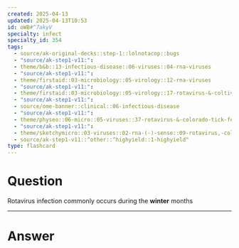 ```yaml
---
created: 2025-04-13
updated: 2025-04-13T10:53
id: oWB#^7akyV
specialty: infect
specialty_id: 354
tags:
  - source/ak-original-decks::step-1::lolnotacop::bugs
  - "source/ak-step1-v11:": 
  - theme/b&b::13-infectious-disease::06-viruses::04-rna-viruses
  - "source/ak-step1-v11:": 
  - theme/firstaid::03-microbiology::05-virology::12-rna-viruses
  - "source/ak-step1-v11:": 
  - theme/firstaid::03-microbiology::05-virology::17-rotavirus-&-coltivirus
  - "source/ak-step1-v11:": 
  - source/ome-banner::clinical::06-infectious-disease
  - "source/ak-step1-v11:": 
  - theme/physeo::06-micro::05-viruses::37-rotavirus-&-colorado-tick-fever
  - "source/ak-step1-v11:": 
  - theme/sketchymicro::03-viruses::02-rna-(-)-sense::09-rotavirus,-colorado-tick-fever-virus-(reoviridae)
  - source/ak-step1-v11::^other::^highyield::1-highyield"
type: flashcard
---
```


# Question
Rotavirus infection commonly occurs during the **winter** months

---

# Answer

